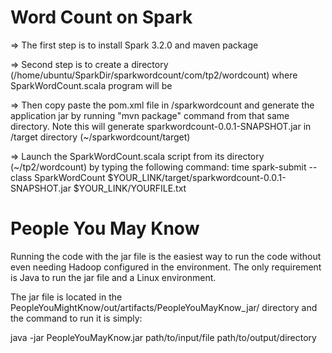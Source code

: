 # Word Count on Spark

=> The first step is to install Spark 3.2.0 and maven package

=> Second step is to create a directory (/home/ubuntu/SparkDir/sparkwordcount/com/tp2/wordcount) where SparkWordCount.scala program will be

=> Then copy paste the pom.xml file in /sparkwordcount and generate the application jar by running "mvn package" command from that same directory. Note this will generate sparkwordcount-0.0.1-SNAPSHOT.jar in /target directory (~/sparkwordcount/target)

=> Launch the SparkWordCount.scala script from its directory (~/tp2/wordcount) by typing the following command:
      time spark-submit --class SparkWordCount $YOUR_LINK/target/sparkwordcount-0.0.1-SNAPSHOT.jar $YOUR_LINK/YOURFILE.txt

# People You May Know

Running the code with the jar file is the easiest way to run the code without even needing Hadoop configured in the environment. The only requirement is Java to run the jar file and a Linux environment. 

The jar file is located in the PeopleYouMightKnow/out/artifacts/PeopleYouMayKnow_jar/ directory and the command to run it is simply:

java -jar PeopleYouMayKnow.jar path/to/input/file path/to/output/directory
